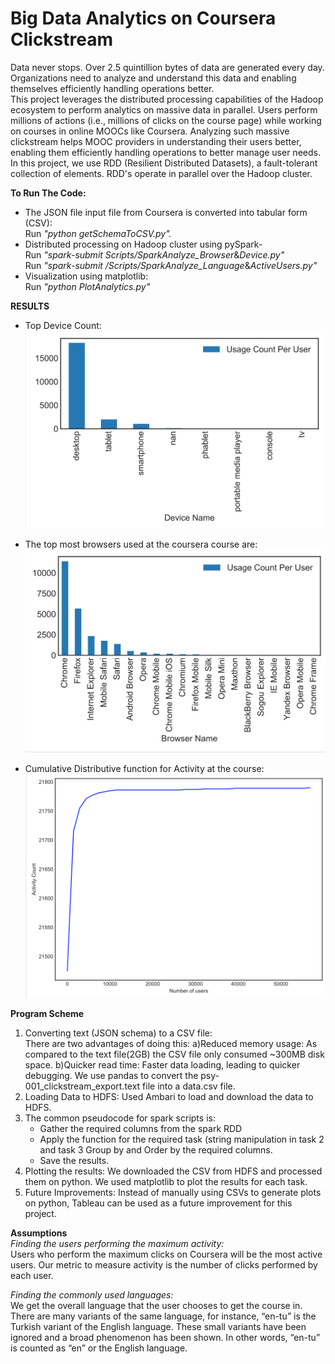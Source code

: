 # Big Data Analytics on Coursera Clickstream
  
  
Data never stops. Over 2.5 quintillion bytes of data are generated every day. Organizations need to analyze and understand this data and enabling themselves efficiently handling operations better.  
This project leverages the distributed processing capabilities of the Hadoop ecosystem to perform analytics on massive data in parallel. Users perform millions of actions (i.e., millions of clicks on the course page) while working on courses in online MOOCs like Coursera. Analyzing such massive clickstream helps MOOC providers in understanding their users better, enabling them efficiently handling operations to better manage user needs.  
In this project, we use RDD (Resilient Distributed Datasets), a fault-tolerant collection of elements. RDD's operate in parallel over the Hadoop cluster.  
  
**To Run The Code:**  
  
* The JSON file input file from Coursera is converted into tabular form (CSV):  
Run _"python getSchemaToCSV.py"._  
* Distributed processing on Hadoop cluster using pySpark-  
Run _"spark-submit Scripts/SparkAnalyze_Browser_&_Device.py"_  
Run _"spark-submit /Scripts/SparkAnalyze_Language_&_ActiveUsers.py"_    
* Visualization using matplotlib:  
Run _"python PlotAnalytics.py"_  
  
**RESULTS**
  
* Top Device Count:
![device](https://github.com/Aaditya-Bhatia/Courseara_BigData_clickstream_analytics_pySpark_Hadoop/blob/master/Analytics/Plots/Device.png)
  
* The top most browsers used at the coursera course are:
![browser](https://github.com/Aaditya-Bhatia/Courseara_BigData_clickstream_analytics_pySpark_Hadoop/blob/master/Analytics/Plots/Browser.png)
  
* Cumulative Distributive function for Activity at the course:
![CDF_Activity_Count](https://github.com/Aaditya-Bhatia/Courseara_BigData_clickstream_analytics_pySpark_Hadoop/blob/master/Analytics/Plots/ActivityCount.png)
  
  
**Program Scheme**
1. Converting text (JSON schema) to a CSV file:  
There are two advantages of doing this: a)Reduced memory usage: As compared to the text file(2GB) the CSV file only consumed ~300MB disk space. b)Quicker read time: Faster data loading, leading to quicker debugging. We use pandas to convert the psy-001_clickstream_export.text file into a data.csv file.  
3. Loading Data to HDFS: Used Ambari to load and download the data to HDFS.  
4. The common pseudocode for spark scripts is:
	- Gather the required columns from the spark RDD
	- Apply the function for the required task (string manipulation in task 2 and task 3 Group by and Order by the required columns.
	- Save the results.  
5. Plotting the results: We downloaded the CSV from HDFS and processed them on python. We used matplotlib to plot the results for each task.  
6. Future Improvements: Instead of manually using CSVs to generate plots on python, Tableau can be used as a future improvement for this project. 


**Assumptions**  
*Finding the users performing the maximum activity:*  
	Users who perform the maximum clicks on Coursera will be the most active users. Our metric to measure activity is the number of clicks performed by each user.  
  
*Finding the commonly used languages:*  
	We get the overall language that the user chooses to get the course in. There are many variants of the same language, for instance, “en-tu” is the Turkish variant of the English language. These small variants have been ignored and a broad phenomenon has been shown. In other words, “en-tu” is counted as “en” or the English language.
